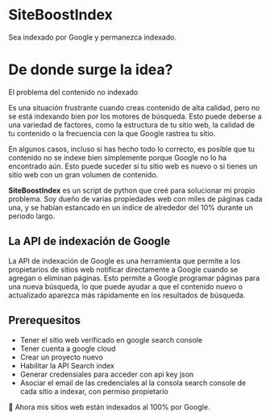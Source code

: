 # SiteBoostIndex
Sea indexado por Google y permanezca indexado.

# De donde surge la idea?

El problema del contenido no indexado

Es una situación frustrante cuando creas contenido de alta calidad, pero no se está indexando bien por los motores de búsqueda. Esto puede deberse a una variedad de factores, como la estructura de tu sitio web, la calidad de tu contenido o la frecuencia con la que Google rastrea tu sitio.

En algunos casos, incluso si has hecho todo lo correcto, es posible que tu contenido no se indexe bien simplemente porque Google no lo ha encontrado aún. Esto puede suceder si tu sitio web es nuevo o si tienes un sitio web con un gran volumen de contenido.

**SiteBoostIndex** es un script de python que creé para solucionar mi propio problema. Soy dueño de varias propiedades web con miles de páginas cada una, y se habían estancado en un índice de alrededor del 10% durante un periodo largo.

## La API de indexación de Google

La API de indexación de Google es una herramienta que permite a los propietarios de sitios web notificar directamente a Google cuando se agregan o eliminan páginas. Esto permite a Google programar páginas para una nueva búsqueda, lo que puede ayudar a que el contenido nuevo o actualizado aparezca más rápidamente en los resultados de búsqueda.

## Prerequesitos
 - Tener el sitio web verificado en google search console
 - Tener cuenta a google cloud
 - Crear un proyecto nuevo
 - Habilitar la API Search index
 - Generar credensiales para acceder con api key json
 - Asociar el email de las credenciales al la consola search console de cada sitio a indexar, con permiso propietario




🎉 Ahora mis sitios web están indexados al 100% por Google.
